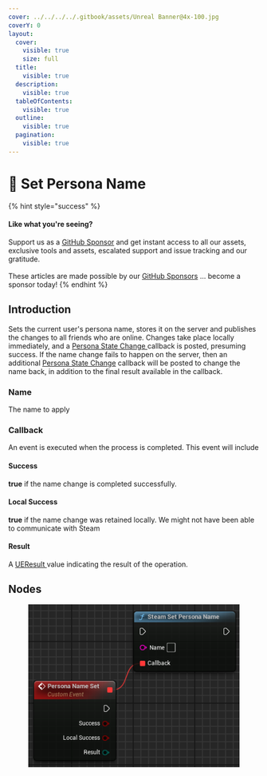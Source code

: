 ```yaml
---
cover: ../../../../.gitbook/assets/Unreal Banner@4x-100.jpg
coverY: 0
layout:
  cover:
    visible: true
    size: full
  title:
    visible: true
  description:
    visible: true
  tableOfContents:
    visible: true
  outline:
    visible: true
  pagination:
    visible: true
---
```


# 🔵 Set Persona Name

{% hint style="success" %}
#### Like what you're seeing?

Support us as a [GitHub Sponsor](../../../../become-a-sponsor/) and get instant access to all our assets, exclusive tools and assets, escalated support and issue tracking and our gratitude.\
\
These articles are made possible by our [GitHub Sponsors](../../../../become-a-sponsor/) ... become a sponsor today!
{% endhint %}

## Introduction

Sets the current user's persona name, stores it on the server and publishes the changes to all friends who are online. Changes take place locally immediately, and a [Persona State Change ](persona-state-change.md)callback is posted, presuming success. If the name change fails to happen on the server, then an additional [Persona State Change](persona-state-change.md) callback will be posted to change the name back, in addition to the final result available in the callback.&#x20;

### Name

The name to apply

### Callback

An event is executed when the process is completed. This event will include&#x20;

#### Success

**true** if the name change is completed successfully.

#### Local Success

**true** if the name change was retained locally. We might not have been able to communicate with Steam

#### Result

A [UEResult ](../enumerators/ueresult.md)value indicating the result of the operation.

## Nodes

<figure><img src="../../../../.gitbook/assets/image (27).png" alt=""><figcaption></figcaption></figure>
